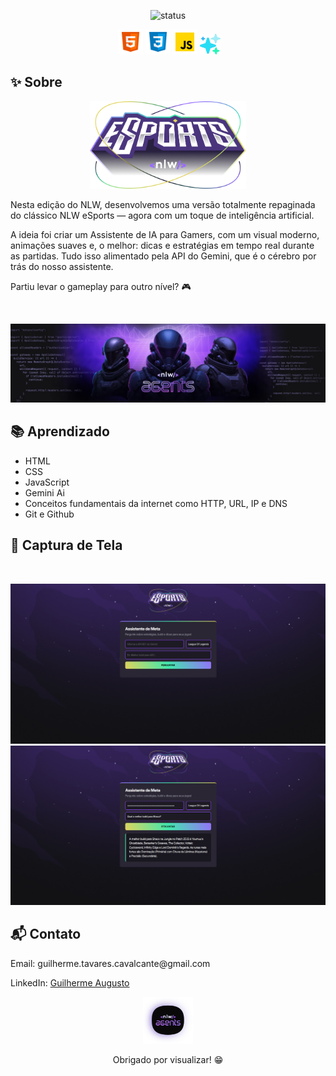 <!-- README.md -->
<p align="center"> 
<img src="https://img.shields.io/badge/status-finalizado-brightgreen.svg" alt="status">

  <p align="center">
  <img src="./assets/NLW_Agents.svg" alt="Logo NlwAgents" width="0">
  <img src="./assets/html-5--v1.png" alt="HTML" width="40">
  <img src="./assets/css3.png" alt="CSS" width="40">
  <img src="./assets/javascript--v1.png" alt="JavaScript" width="40">
  <img src="./assets/ai-technology.png" alt="Ai" width="33">
  </p>

<h2>✨ Sobre</h2>

<p align="center">
<img src="./assets/logo_nlwagents.png" alt="logo" width="250">
<p>
Nesta edição do NLW, desenvolvemos uma versão totalmente repaginada do clássico NLW eSports — agora com um toque de inteligência artificial.

A ideia foi criar um Assistente de IA para Gamers, com um visual moderno, animações suaves e, o melhor: dicas e estratégias em tempo real durante as partidas. Tudo isso alimentado pela API do Gemini, que é o cérebro por trás do nosso assistente.

Partiu levar o gameplay para outro nível? 🎮
</p>

<br>

<p>
  <img src="./assets/capa_nlwagents.png" alt="screenshot do projeto">
</p>


<h2>
📚 Aprendizado </h2>

<ul>
  <li>HTML
  <li>CSS</li>
  <li>JavaScript</li>
  <li>Gemini Ai
  <li>Conceitos fundamentais da internet como HTTP, URL, IP e DNS</li>
  <li>Git e Github
</ul>



<h2>📸 Captura de Tela</h2><br>

<p align="center">
  <img src="./assets/Projeto_nlwagents.png" alt="screenshot do projeto">
    <img src="./assets/Aitester_nlwagents.png" alt="screenshot do projeto testando a inteligência artificial">
</p>

<h2>📬 Contato</h2>

<p>Email: guilherme.tavares.cavalcante@gmail.com</p>
  LinkedIn: <a href="https://www.linkedin.com/in/guilhermeatc/">Guilherme Augusto</a>

<p align="center">
<img src="./assets/NLW_Agents.svg" alt="Logo NlwAgents" width="80">
<p align="center">
Obrigado por visualizar! 😁

